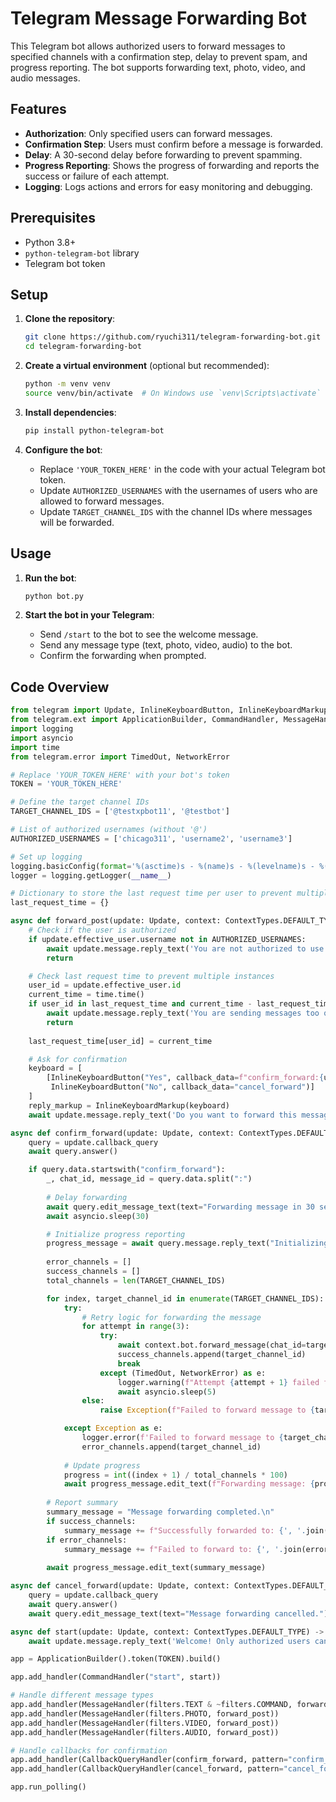 # Telegram Message Forwarding Bot

This Telegram bot allows authorized users to forward messages to specified channels with a confirmation step, delay to prevent spam, and progress reporting. The bot supports forwarding text, photo, video, and audio messages.

## Features

- **Authorization**: Only specified users can forward messages.
- **Confirmation Step**: Users must confirm before a message is forwarded.
- **Delay**: A 30-second delay before forwarding to prevent spamming.
- **Progress Reporting**: Shows the progress of forwarding and reports the success or failure of each attempt.
- **Logging**: Logs actions and errors for easy monitoring and debugging.

## Prerequisites

- Python 3.8+
- `python-telegram-bot` library
- Telegram bot token

## Setup

1. **Clone the repository**:
    ```sh
    git clone https://github.com/ryuchi311/telegram-forwarding-bot.git
    cd telegram-forwarding-bot
    ```

2. **Create a virtual environment** (optional but recommended):
    ```sh
    python -m venv venv
    source venv/bin/activate  # On Windows use `venv\Scripts\activate`
    ```

3. **Install dependencies**:
    ```sh
    pip install python-telegram-bot
    ```

4. **Configure the bot**:
    - Replace `'YOUR_TOKEN_HERE'` in the code with your actual Telegram bot token.
    - Update `AUTHORIZED_USERNAMES` with the usernames of users who are allowed to forward messages.
    - Update `TARGET_CHANNEL_IDS` with the channel IDs where messages will be forwarded.

## Usage

1. **Run the bot**:
    ```sh
    python bot.py
    ```

2. **Start the bot in your Telegram**:
    - Send `/start` to the bot to see the welcome message.
    - Send any message type (text, photo, video, audio) to the bot.
    - Confirm the forwarding when prompted.

## Code Overview

```python
from telegram import Update, InlineKeyboardButton, InlineKeyboardMarkup
from telegram.ext import ApplicationBuilder, CommandHandler, MessageHandler, filters, ContextTypes, CallbackQueryHandler
import logging
import asyncio
import time
from telegram.error import TimedOut, NetworkError

# Replace 'YOUR_TOKEN_HERE' with your bot's token
TOKEN = 'YOUR_TOKEN_HERE'

# Define the target channel IDs
TARGET_CHANNEL_IDS = ['@testxpbot11', '@testbot']

# List of authorized usernames (without '@')
AUTHORIZED_USERNAMES = ['chicago311', 'username2', 'username3']

# Set up logging
logging.basicConfig(format='%(asctime)s - %(name)s - %(levelname)s - %(message)s', level=logging.INFO)
logger = logging.getLogger(__name__)

# Dictionary to store the last request time per user to prevent multiple instances
last_request_time = {}

async def forward_post(update: Update, context: ContextTypes.DEFAULT_TYPE) -> None:
    # Check if the user is authorized
    if update.effective_user.username not in AUTHORIZED_USERNAMES:
        await update.message.reply_text('You are not authorized to use this bot for forwarding messages.')
        return

    # Check last request time to prevent multiple instances
    user_id = update.effective_user.id
    current_time = time.time()
    if user_id in last_request_time and current_time - last_request_time[user_id] < 30:
        await update.message.reply_text('You are sending messages too quickly. Please wait a moment before trying again.')
        return
    
    last_request_time[user_id] = current_time

    # Ask for confirmation
    keyboard = [
        [InlineKeyboardButton("Yes", callback_data=f"confirm_forward:{update.message.chat_id}:{update.message.message_id}"),
         InlineKeyboardButton("No", callback_data="cancel_forward")]
    ]
    reply_markup = InlineKeyboardMarkup(keyboard)
    await update.message.reply_text('Do you want to forward this message?', reply_markup=reply_markup)

async def confirm_forward(update: Update, context: ContextTypes.DEFAULT_TYPE) -> None:
    query = update.callback_query
    await query.answer()

    if query.data.startswith("confirm_forward"):
        _, chat_id, message_id = query.data.split(":")
        
        # Delay forwarding
        await query.edit_message_text(text="Forwarding message in 30 seconds...")
        await asyncio.sleep(30)

        # Initialize progress reporting
        progress_message = await query.message.reply_text("Initializing forwarding...")
        
        error_channels = []
        success_channels = []
        total_channels = len(TARGET_CHANNEL_IDS)

        for index, target_channel_id in enumerate(TARGET_CHANNEL_IDS):
            try:
                # Retry logic for forwarding the message
                for attempt in range(3):
                    try:
                        await context.bot.forward_message(chat_id=target_channel_id, from_chat_id=chat_id, message_id=message_id)
                        success_channels.append(target_channel_id)
                        break
                    except (TimedOut, NetworkError) as e:
                        logger.warning(f"Attempt {attempt + 1} failed for {target_channel_id}: {e}")
                        await asyncio.sleep(5)
                else:
                    raise Exception(f"Failed to forward message to {target_channel_id} after 3 attempts")

            except Exception as e:
                logger.error(f'Failed to forward message to {target_channel_id}: {e}')
                error_channels.append(target_channel_id)
            
            # Update progress
            progress = int((index + 1) / total_channels * 100)
            await progress_message.edit_text(f"Forwarding message: {progress}% completed")
        
        # Report summary
        summary_message = "Message forwarding completed.\n"
        if success_channels:
            summary_message += f"Successfully forwarded to: {', '.join(success_channels)}\n"
        if error_channels:
            summary_message += f"Failed to forward to: {', '.join(error_channels)}"
        
        await progress_message.edit_text(summary_message)

async def cancel_forward(update: Update, context: ContextTypes.DEFAULT_TYPE) -> None:
    query = update.callback_query
    await query.answer()
    await query.edit_message_text(text="Message forwarding cancelled.")

async def start(update: Update, context: ContextTypes.DEFAULT_TYPE) -> None:
    await update.message.reply_text('Welcome! Only authorized users can forward messages using this bot.')

app = ApplicationBuilder().token(TOKEN).build()

app.add_handler(CommandHandler("start", start))

# Handle different message types
app.add_handler(MessageHandler(filters.TEXT & ~filters.COMMAND, forward_post))
app.add_handler(MessageHandler(filters.PHOTO, forward_post))
app.add_handler(MessageHandler(filters.VIDEO, forward_post))
app.add_handler(MessageHandler(filters.AUDIO, forward_post))

# Handle callbacks for confirmation
app.add_handler(CallbackQueryHandler(confirm_forward, pattern="confirm_forward"))
app.add_handler(CallbackQueryHandler(cancel_forward, pattern="cancel_forward"))

app.run_polling()
